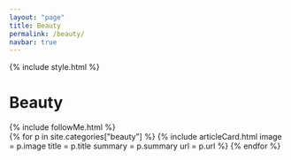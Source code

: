 ```yaml
---
layout: "page"
title: Beauty
permalink: /beauty/
navbar: true
---
```


{% include style.html %}
<h1>Beauty</h1>
{% include followMe.html %}


<div class="grid-container">
{% for p in site.categories["beauty"] %}
    {% include articleCard.html image = p.image title = p.title summary = p.summary url = p.url %}
{% endfor %}
</div>